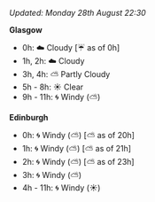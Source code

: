 *Updated: Monday 28th August 22:30*

**Glasgow**

* 0h: :cloud: Cloudy [:umbrella: as of 0h]
* 1h, 2h: :cloud: Cloudy
* 3h, 4h: :partly_sunny: Partly Cloudy
* 5h - 8h: :sunny: Clear
* 9h - 11h: :cyclone: Windy (:partly_sunny:)

**Edinburgh**

* 0h: :cyclone: Windy (:partly_sunny:) [:partly_sunny: as of 20h]
* 1h: :cyclone: Windy (:partly_sunny:) [:partly_sunny: as of 21h]
* 2h: :cyclone: Windy (:partly_sunny:) [:partly_sunny: as of 23h]
* 3h: :cyclone: Windy (:partly_sunny:)
* 4h - 11h: :cyclone: Windy (:sunny:)
